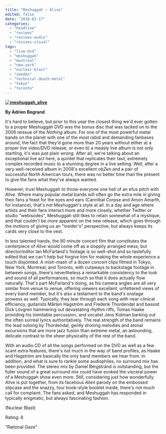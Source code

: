 ```yaml
---
title: "Meshuggah – Alive"
edited: false
date: "2010-02-17"
categories:
  - "headline"
  - "reviews"
  - "reviews-audio"
  - "reviews-visual"
tags:
  - "live-dvd"
  - "meshuggah"
  - "montreal"
  - "new-york"
  - "nuclear-blast"
  - "sweden"
  - "technical-death-metal"
  - "tokyo"
  - "toronto"
---
```


**[![meshuggah_alive](http://www.hellbound.ca/wp-content/uploads/2010/02/meshuggah_alive.png "meshuggah_alive")](http://www.hellbound.ca/wp-content/uploads/2010/02/meshuggah_alive.png)**

**By Adrien Begrand**

It's hard to believe, but prior to this year the closest thing we'd ever gotten to a proper Meshuggah DVD was the bonus disc that was tacked on to the 2006 reissue of the _Nothing_ album. For one of the most powerful metal bands on the planet with one of the most rabid and demanding fanbases around, the fact that they'd gone more than 20 years without either a) a proper live video/DVD release, or even b) a measly live album is not only startling, it's was just plain _wrong_. After all, we're talking about an exceptional live act here, a quintet that replicates their taut, extremely complex recorded music to a stunning degree in a live setting. Well, after a very well-received album in 2008's excellent _obZen_ and a pair of successful North American tours, there was no better time than the present to give the fans what they've always wanted.

However, trust Meshuggah to throw everyone one hell of an efus pitch with _Alive_. Where many popular metal bands will often go the extra mile in giving their fans a feast for the eyes and ears (Cannibal Corpse and Amon Amarth, for instance), that's not Meshuggah's style at all. In a day and age where artists and their fans interact more and more closely, whether Twitter or studio "webisodes", Meshuggah still likes to retain somewhat of a mystique, and that couldn't be more apparent on the new release, which goes through the motions of giving us an "insider's" perspective, but always keeps its cards very close to the vest.

In less talented hands, the 90 minute concert film that constitutes the centerpiece of _Alive_ would come off as a sloppily arranged mess, but director/editor Ian McFarland's footage is so well-shot and so tastefully edited that we can't help but forgive him for making the whole experience a touch disjointed. A mish-mash of a dozen concert clips filmed in Tokyo, New York, Montreal, and Toronto, with cutaways to backstage footage in between songs, there's nevertheless a remarkable consistency to the look and sound of all performances, so much so that it does actually flow naturally. That's part McFarland's doing, as his camera angles are all very similar from venue to venue, offering viewers excellent, unfettered views of every band member, but it's also a testament to the band's onstage prowess as well. Typically, they tear through each song with near-clinical efficiency, guitarists Mårten Hagström and Frederik Thordendal and bassist Dick Lövgren hammering out devastating rhythm riffs, Tomas Haake providing his inimitable percussion, and vocalist Jens Kidman barking out the often surreal lyrics authoritatively. The real strength of the band remains the lead soloing by Thordendal, gently droning melodies and atonal excursions that are more jazz fusion than extreme metal, an astounding, delicate contrast to the sheer physicality of the rest of the band.

With an audio CD of all the songs performed on the DVD as well as a few scant extra features, there's not much in the way of band profiles, as Haake and Hagström are basically the only band members we hear from. In addition, and what is sure to rankle some audiophiles, no surround mix has been provided. The stereo mix by Daniel Bergstrand is outstanding, but the fuller sound of a great surround mix could have evoked the visceral power of a Meshuggah show even more. Still, considering just how wonderfully _Alive_ is put together, from its facetious _Alien_ parody on the embossed slipcase and the snazzy, tour book-style booklet inside, there's not much call for complaint. The fans asked, and Meshuggah has responded in typically enigmatic, but always fascinating fashion.

(Nuclear Blast)

Rating: 8

"Rational Gaze"
